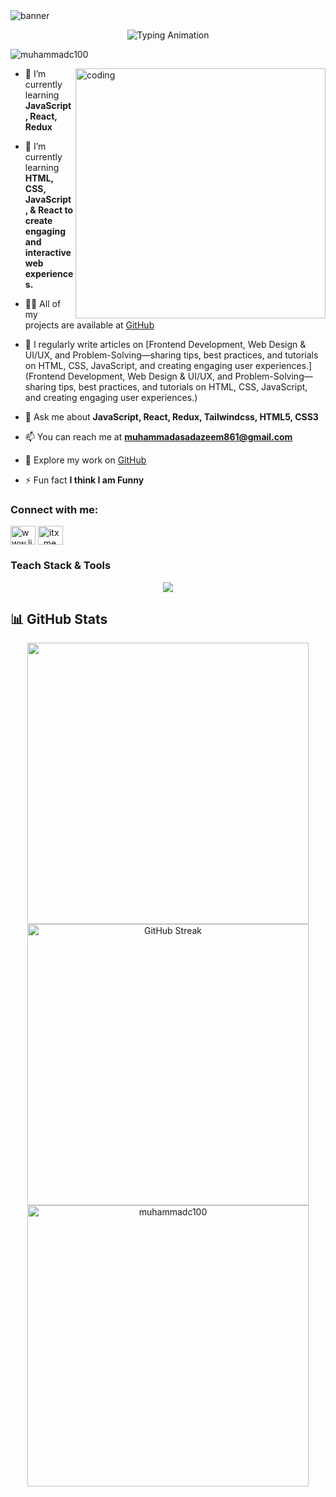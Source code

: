 <img align="Center" alt="banner"  src="https://maruf001-mt.github.io/Premium-Delivery/web.gif">
<p align="center">
  <img src="https://readme-typing-svg.herokuapp.com?font=Fira+Code&size=30&pause=1000&color=58A6FF&center=true&vCenter=true&width=800&lines=Hi+There!+I'm+Muhammad+Asad;Passionate+Web+Developer;Learning+Advanced+Web+Development;Open+Source+Contributor+🚀" alt="Typing Animation">
</p>
<p align="left"> <img src="https://komarev.com/ghpvc/?username=muhammadc100&label=Profile%20views&color=0e75b6&style=flat" alt="muhammadc100" /> </p>
<img align="right" alt="coding" width=400 src="https://geeky01adarsh.netlify.app/assets/profile1-d123abc2.gif">

- 🔭 I’m currently learning **JavaScript, React, Redux**

- 🌱 I’m currently learning **HTML, CSS, JavaScript, & React to create engaging and interactive web experiences.**

- 👨‍💻 All of my projects are available at [GitHub](GitHub)

- 📝 I regularly write articles on [Frontend Development, Web Design & UI/UX, and Problem-Solving—sharing tips, best practices, and tutorials on HTML, CSS, JavaScript, and creating engaging user experiences.](Frontend Development, Web Design & UI/UX, and Problem-Solving—sharing tips, best practices, and tutorials on HTML, CSS, JavaScript, and creating engaging user experiences.)

- 💬 Ask me about **JavaScript, React, Redux, Tailwindcss, HTML5, CSS3**

- 📫 You can reach me at **muhammadasadazeem861@gmail.com**

- 📄 Explore my work on [GitHub](GitHub)

- ⚡ Fun fact **I think I am Funny**

<h3 align="left">Connect with me:</h3>
<p align="left">
<a href="https://linkedin.com/in/www.linkedin.com/in/muhammad-asad-8b24682a1" target="blank"><img align="center" src="https://raw.githubusercontent.com/rahuldkjain/github-profile-readme-generator/master/src/images/icons/Social/linked-in-alt.svg" alt="www.linkedin.com/in/muhammad-asad-8b24682a1" height="30" width="40" /></a>
<a href="https://instagram.com/itx_me._.asad" target="blank"><img align="center" src="https://raw.githubusercontent.com/rahuldkjain/github-profile-readme-generator/master/src/images/icons/Social/instagram.svg" alt="itx_me._.asad" height="30" width="40" /></a>
</p>

<h3 align="left">Teach Stack & Tools</h3> 
<p align="center">
  <img src="https://skillicons.dev/icons?i=html,css,js,react,tailwindcss,git,github,vscode" />
</p>

## 📊 GitHub Stats  
<p align="center">
  <img align="center" src="https://github-readme-stats.vercel.app/api/top-langs?username=Muhammadc100&show_icons=true&theme=radical&layout=compact" width="450px" />
  <img align="center" src="https://nirzak-streak-stats.vercel.app/?user=Muhammadc100&theme=radical" alt="GitHub Streak" width="450px"/><br>
  <img align="center" src="https://github-readme-stats.vercel.app/api?username=Muhammadc100&show_icons=true&theme=radical" alt="muhammadc100" width="450px" />
</p>
